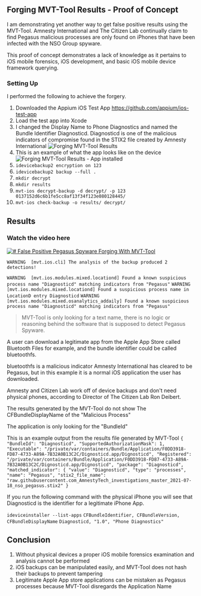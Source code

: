 ## Forging MVT-Tool Results - Proof of Concept

I am demonstrating yet another way to get false positive results using the MVT-Tool.  Amnesty International and The Citizen Lab continually claim to find Pegasus malicious processes are only found on iPhones that have been infected with the NSO Group spyware. 

This proof of concept demonstrates a  lack of knowledge as it pertains to iOS mobile forensics, iOS development, and basic iOS mobile device framework querying. 

### Setting Up

I performed the following to achieve the forgery.

1. Downloaded the Appium iOS Test App https://github.com/appium/ios-test-app
2. Load the test app into Xcode
3. I changed the Display Name to Phone Diagnostics and named the Bundle Identifier Diagnosticd. Diagnosticd is one of the malicious indicators of compromise found in the STIX2 file created by Amnesty International 
![Forging MVT-Tool Results](https://i.postimg.cc/63FGFdLQ/Screen-Shot-2022-11-27-at-11-15-10-PM.png)
4. This is an example of what the app looks like on the device![Forging MVT-Tool Results - App installed](https://i.postimg.cc/MG83JQ5d/Diagnosticsd.png) 
5. `idevicebackup2 encryption on 123`
6. `idevicebackup2 backup --full .`
7. `mkdir decrypt`
8. `mkdir results`
9. `mvt-ios decrypt-backup -d decrypt/ -p 123 0137152d6c6b1fe5cc8af13f34f123e080128445/`
10. `mvt-ios check-backup -o results/ decrypt/`

## Results
### Watch the video here
[![# False Positive Pegasus Spyware Forging With MVT-Tool](https://i.postimg.cc/zBBYdBk0/forging-pegasus-youtube.jpg)]("https://www.youtube.com/watch?v=3KHmJVO547Y")

`WARNING  [mvt.ios.cli] The analysis of the backup produced 2 detections!`

`WARNING  [mvt.ios.modules.mixed.locationd] Found a known suspicious process name "Diagnosticd" matching indicators from "Pegasus"`
`WARNING  [mvt.ios.modules.mixed.locationd] Found a suspicious process name in LocationD entry Diagnosticd`
`WARNING  [mvt.ios.modules.mixed.osanalytics_addaily] Found a known suspicious process name "Diagnosticd" matching indicators from "Pegasus"`

> MVT-Tool is only looking for a text name, there is no logic or reasoning behind the software that is supposed to detect Pegasus Spyware.

A user can download a legitimate app from the Apple App Store called Bluetooth Files for example, and the bundle identifier could be called bluetoothfs. 

bluetoothfs is a malicious indicator Amnesty International has cleared to be Pegasus, but in this example it is a normal iOS application the user has downloaded. 

Amnesty and Citizen Lab work off of device backups and don't need physical phones, according to Director of The Citizen Lab Ron Deibert. 

The results generated by the MVT-Tool do not show The CFBundleDisplayName of the "Malicious Process"

The application is only looking for the "BundleId"

This is an example output from the results file generated by MVT-Tool
`{
        "BundleId": "Diagnosticd",
        "SupportedAuthorizationMask": 1,
        "Executable": "/private/var/containers/Bundle/Application/F0DD3918-FD87-4733-A89A-7B32A0B13C2C/Dignosticd.app/Dignosticd",
        "Registered": "/private/var/containers/Bundle/Application/F0DD3918-FD87-4733-A89A-7B32A0B13C2C/Dignosticd.app/Dignosticd",
        "package": "Diagnosticd",
        "matched_indicator": {
            "value": "Diagnosticd",
            "type": "processes",
            "name": "Pegasus",
            "stix2_file_name": "raw.githubusercontent.com_AmnestyTech_investigations_master_2021-07-18_nso_pegasus.stix2"
        }
        `

If you run the following command with the physical iPhone you will see that Diagnosticd is the identifier for a legitimate iPhone App.

`ideviceinstaller --list-apps`
`CFBundleIdentifier, CFBundleVersion, CFBundleDisplayName`
`Diagnosticd, "1.0", "Phone Diagnostics"`



## Conclusion

1. Without physical devices a proper iOS mobile forensics examination and analysis cannot be performed
2.  iOS backups can be manipulated easily, and MVT-Tool does not hash their backups to prevent tampering
3. Legitimate Apple App store applications can be mistaken as Pegasus processes because MVT-Tool disregards the Application Name